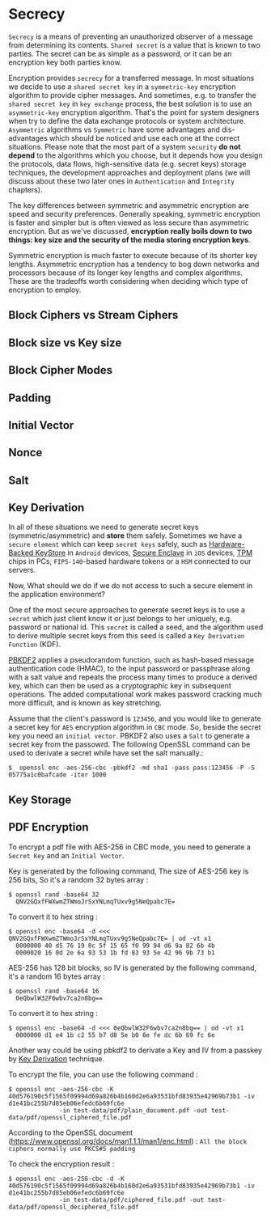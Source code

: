 # Secrecy

`Secrecy` is a means of preventing an unauthorized observer of a message from determining its contents.
`Shared secret` is a value that is known to two parties. The secret can be as simple as a password, 
                or it can be an encryption key both parties know.

Encryption provides `secrecy` for a transferred message. In most situations we decide to use a `shared secret key` in a `symmetric-key` encryption algorithm to provide cipher messages. And sometimes, e.g. to transfer the `shared secret key` in `key exchange` process, the best solution is to use an `asymmetric-key` encryption algorithm. 
That's the point for system designers when try to define the data exchange protocols or system architecture. `Asymmetric` algorithms vs `Symmetric` have some advantages and dis-advantages which should be noticed and use each one at the correct situations. Please note that the most part of a system `security` **do not depend** to the algorithms which you choose, but it depends how you design the protocols, data flows, high-sensitive data (e.g. secret keys) storage techniques, the development approaches and deployment plans (we will discuss about these two later ones in `Authentication` and `Integrity` chapters).

The key differences between symmetric and asymmetric encryption are speed and security preferences. Generally speaking, symmetric encryption is faster and simpler but is often viewed as less secure than asymmetric encryption. But as we've discussed, **encryption really boils down to two things: key size and the security of the media storing encryption keys**.

Symmetric encryption is much faster to execute because of its shorter key lengths. Asymmetric encryption has a tendency to bog down networks and processors because of its longer key lengths and complex algorithms. These are the tradeoffs worth considering when deciding which type of encryption to employ.  

## Block Ciphers vs Stream Ciphers

## Block size vs Key size

## Block Cipher Modes

## Padding

## Initial Vector

## Nonce

## Salt

## Key Derivation

In all of these situations we need to generate secret keys (symmetric/asymmetric) and **store** them safely.
Sometimes we have a `secure element` which can keep `secret keys` safely, such as [Hardware-Backed KeyStore](https://source.android.com/security/keystore) in `Android` devices, [Secure Enclave](https://support.apple.com/en-gb/guide/security/sec59b0b31ff/web) in `iOS` devices, [TPM](https://docs.microsoft.com/en-us/windows/security/information-protection/tpm/trusted-platform-module-top-node) chips in PCs, `FIPS-140`-based hardware tokens or a `HSM` connected to our servers.

Now, What should we do if we do not access to such a secure element in the application environment?

One of the most secure approaches to generate secret keys is to use a `secret` which just client know it or just belongs to her uniquely, e.g. password or national id. 
This `secret` is called a seed, and the algorithm used to derive multiple secret keys from this seed is called a `Key Derivation Function` (KDF).

[PBKDF2](https://www.ietf.org/rfc/rfc2898.txt) applies a pseudorandom function, such as hash-based message authentication code (HMAC), to the input password or passphrase along with a salt value and repeats the process many times to produce a derived key, which can then be used as a cryptographic key in subsequent operations. The added computational work makes password cracking much more difficult, and is known as key stretching.

Assume that the client's password is `123456`, and you would like to generate a 
secret key for `AES` encryption algorithm in `CBC` mode. So, beside the secret key you need an `initial vector`.
PBKDF2 also uses a `Salt` to generate a secret key from the passowrd. 
The following OpenSSL command can be used to derivate a secret while have set the salt manually.:

```
$  openssl enc -aes-256-cbc -pbkdf2 -md sha1 -pass pass:123456 -P -S 05775a1c0bafcade -iter 1000
```

## Key Storage

## PDF Encryption

To encrypt a pdf file with AES-256 in CBC mode, you need to generate a `Secret Key` and an `Initial Vector`.

Key is generated by the following command, The size of AES-256 key is 256 bits, So it's a random 32 bytes array : 
 
 ```
 $ openssl rand -base64 32
   QNV2GQxfFWXwmZTWmoJrSxYNLmqTUxv9g5NeQpabc7E=
```

To convert it to hex string :

```
$ openssl enc -base64 -d <<< QNV2GQxfFWXwmZTWmoJrSxYNLmqTUxv9g5NeQpabc7E= | od -vt x1
  0000000 40 d5 76 19 0c 5f 15 65 f0 99 94 d6 9a 82 6b 4b
  0000020 16 0d 2e 6a 93 53 1b fd 83 93 5e 42 96 9b 73 b1
```

AES-256 has 128 bit blocks, so IV is generated by the following command, it's a random 16 bytes array :

```
$ openssl rand -base64 16
  0eQbwlW32F6wbv7ca2n8bg==
```

To convert it to hex string :

```
$ openssl enc -base64 -d <<< 0eQbwlW32F6wbv7ca2n8bg== | od -vt x1
  0000000 d1 e4 1b c2 55 b7 d8 5e b0 6e fe dc 6b 69 fc 6e
```

Another way could be using pbkdf2 to derivate a Key and IV from a passkey by [Key Derivation]() technique.

To encrypt the file, you can use the following command : 

```
$ openssl enc -aes-256-cbc -K 40d576190c5f1565f09994d69a826b4b160d2e6a93531bfd83935e42969b73b1 -iv d1e41bc255b7d85eb06efedc6b69fc6e 
              -in test-data/pdf/plain_document.pdf -out test-data/pdf/openssl_ciphered_file.pdf
```

According to the OpenSSL document (https://www.openssl.org/docs/man1.1.1/man1/enc.html) :
    `All the block ciphers normally use PKCS#5 padding`

To check the encryption result : 

```
$ openssl enc -aes-256-cbc -d -K 40d576190c5f1565f09994d69a826b4b160d2e6a93531bfd83935e42969b73b1 -iv d1e41bc255b7d85eb06efedc6b69fc6e 
              -in test-data/pdf/ciphered_file.pdf -out test-data/pdf/openssl_deciphered_file.pdf
```
